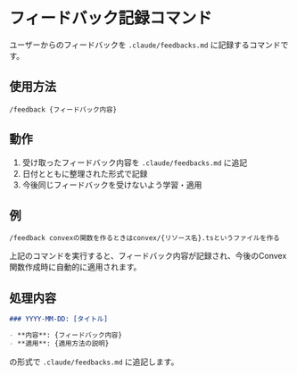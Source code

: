 # フィードバック記録コマンド

ユーザーからのフィードバックを `.claude/feedbacks.md` に記録するコマンドです。

## 使用方法

```
/feedback {フィードバック内容}
```

## 動作

1. 受け取ったフィードバック内容を `.claude/feedbacks.md` に追記
2. 日付とともに整理された形式で記録
3. 今後同じフィードバックを受けないよう学習・適用

## 例

```
/feedback convexの関数を作るときはconvex/{リソース名}.tsというファイルを作る
```

上記のコマンドを実行すると、フィードバック内容が記録され、今後のConvex関数作成時に自動的に適用されます。

## 処理内容

```markdown
### YYYY-MM-DD: [タイトル]

- **内容**: {フィードバック内容}
- **適用**: {適用方法の説明}
```

の形式で `.claude/feedbacks.md` に追記します。
